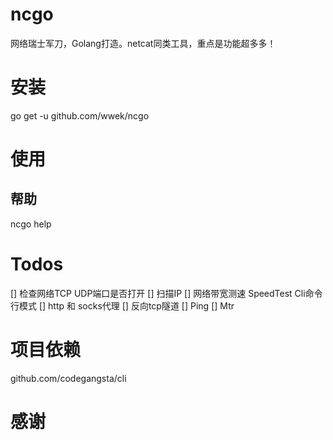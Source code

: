 # ncgo
网络瑞士军刀，Golang打造。netcat同类工具，重点是功能超多多！

# 安装
go get -u github.com/wwek/ncgo

# 使用

## 帮助
ncgo help



# Todos
[] 检查网络TCP UDP端口是否打开
[] 扫描IP
[] 网络带宽测速 SpeedTest Cli命令行模式
[] http 和 socks代理
[] 反向tcp隧道
[] Ping
[] Mtr

# 项目依赖
github.com/codegangsta/cli

# 感谢
